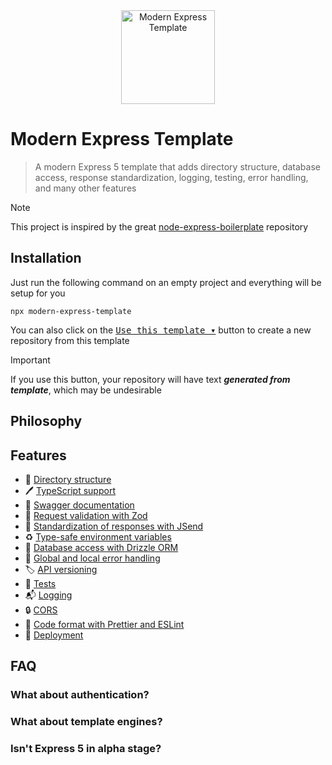 <div align="center">
  <img width="150" alt="Modern Express Template" src="https://github.com/willpinha/modern-express-template/assets/86596621/4f640c17-ef85-4460-b10b-5fa1a8dcfc18" />
</div>

# Modern Express Template

> A modern Express 5 template that adds directory structure, database access, response standardization, logging, testing, error handling, and many other features

> [!NOTE]
> This project is inspired by the great [node-express-boilerplate](https://github.com/hagopj13/node-express-boilerplate) repository

## Installation

Just run the following command on an empty project and everything will be setup for you

```
npx modern-express-template
```

You can also click on the <kbd>[Use this template ▾](https://github.com/new?template_name=modern-express-template&template_owner=willpinha)</kbd>
button to create a new repository from this template

> [!IMPORTANT]
> If you use this button, your repository will have text ***generated from template***, which may be undesirable

## Philosophy



## Features

- 📂 [Directory structure]()
- 🖊️ [TypeScript support]()
- 📖 [Swagger documentation]()
- 🔎 [Request validation with Zod]()
- 📮 [Standardization of responses with JSend]()
- ♻️ [Type-safe environment variables]()
- 💾 [Database access with Drizzle ORM]()
- 🧯 [Global and local error handling]()
- 🏷️ [API versioning]()
- 🧪 [Tests]()
- 📬 [Logging]()
- 🔒 [CORS]()
- 📐 [Code format with Prettier and ESLint]()
- 🚀 [Deployment]()

## FAQ

### What about authentication?

### What about template engines?

### Isn't Express 5 in alpha stage?
